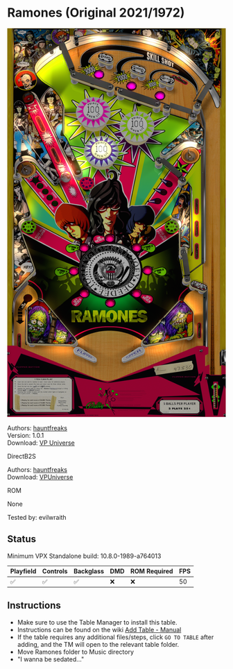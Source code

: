 # Ramones (Original 2021/1972)

![Table Preview](../../images/vpx-ramones.png)

Authors: [hauntfreaks](https://vpuniverse.com/profile/5216-hauntfreaks/)  
Version: 1.0.1  
Download: [VP Universe](https://vpuniverse.com/files/file/7382-ramones-hauntfreaks-2021/)

DirectB2S

Authors: [hauntfreaks](https://vpuniverse.com/profile/5216-hauntfreaks/)  
Download: [VPUniverse](https://vpuniverse.com/files/file/7380-ramones-hauntfreaks-2021-b2s/)

ROM

None

Tested by: evilwraith

## Status 

Minimum VPX Standalone build: 10.8.0-1989-a764013

| Playfield | Controls | Backglass | DMD | ROM Required | FPS | 
|-----------|----------|-----------|-----|--------------|-----|
| :white_check_mark: | :white_check_mark: | :white_check_mark: | :x: | :x: | 50 |

## Instructions

- Make sure to use the Table Manager to install this table.
- Instructions can be found on the wiki [Add Table - Manual](https://github.com/LegendsUnchained/vpx-standalone-alp4k/wiki/%5B04%5D-%F0%9F%A7%A1-TM-%E2%80%90-Other-Features#add-table---manual)
- If the table requires any additional files/steps, click `GO TO TABLE` after adding, and the TM will open to the relevant table folder.
- Move Ramones folder to Music directory
- "I wanna be sedated..."


